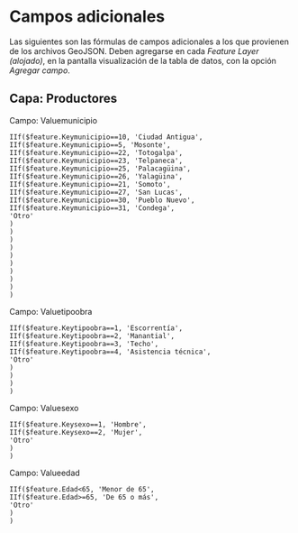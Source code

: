 # Campos adicionales
Las siguientes son las fórmulas de campos adicionales a los que provienen de los archivos GeoJSON. Deben agregarse en cada _Feature Layer (alojado)_, en la pantalla visualización de la tabla de datos, con la opción _Agregar campo_.

## Capa: Productores
Campo: Valuemunicipio
```terminal
IIf($feature.Keymunicipio==10, 'Ciudad Antigua', 
IIf($feature.Keymunicipio==5, 'Mosonte',
IIf($feature.Keymunicipio==22, 'Totogalpa', 
IIf($feature.Keymunicipio==23, 'Telpaneca', 
IIf($feature.Keymunicipio==25, 'Palacagüina', 
IIf($feature.Keymunicipio==26, 'Yalagüina', 
IIf($feature.Keymunicipio==21, 'Somoto', 
IIf($feature.Keymunicipio==27, 'San Lucas', 
IIf($feature.Keymunicipio==30, 'Pueblo Nuevo', 
IIf($feature.Keymunicipio==31, 'Condega',  
'Otro'
)
)
)
)
)
)
)
)
)
)
```

Campo: Valuetipoobra
```terminal
IIf($feature.Keytipoobra==1, 'Escorrentía', 
IIf($feature.Keytipoobra==2, 'Manantial',
IIf($feature.Keytipoobra==3, 'Techo', 
IIf($feature.Keytipoobra==4, 'Asistencia técnica', 
'Otro'
)
)
)
)
```

Campo: Valuesexo
```terminal
IIf($feature.Keysexo==1, 'Hombre', 
IIf($feature.Keysexo==2, 'Mujer',
'Otro'
)
)
```

Campo: Valueedad
```terminal
IIf($feature.Edad<65, 'Menor de 65', 
IIf($feature.Edad>=65, 'De 65 o más',
'Otro'
)
)
```
